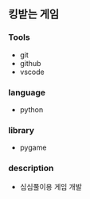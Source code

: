## 킹받는 게임


### Tools
- git
- github
- vscode

### language
- python

### library
- pygame

### description
- 심심풀이용 게임 개발
